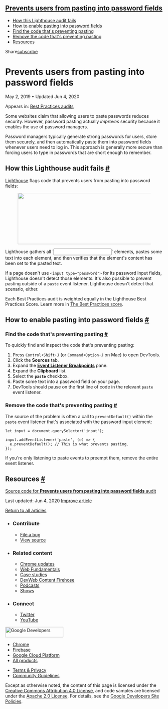 





<a href="#prevents-users-from-pasting-into-password-fields" class="w-toc__header--link">Prevents users from pasting into password fields</a>
--------------------------------------------------------------------------------------------------------------------------------------------

-   [How this Lighthouse audit fails](#how-this-lighthouse-audit-fails)
-   [How to enable pasting into password fields](#how-to-enable-pasting-into-password-fields)
-   [Find the code that's preventing pasting](#find-the-code-that's-preventing-pasting)
-   [Remove the code that's preventing pasting](#remove-the-code-that's-preventing-pasting)
-   [Resources](#resources)

Share<a href="/newsletter/" class="gc-analytics-event w-actions__fab w-actions__fab--subscribe"><span>subscribe</span></a>

Prevents users from pasting into password fields
================================================

May 2, 2019 <span class="w-author__separator">•</span> Updated Jun 4, 2020

<span class="w-post-signpost__title">Appears in:</span> <a href="/lighthouse-best-practices" class="w-post-signpost__link">Best Practices audits</a>

Some websites claim that allowing users to paste passwords reduces security. However, password pasting actually *improves* security because it enables the use of password managers.

Password managers typically generate strong passwords for users, store them securely, and then automatically paste them into password fields whenever users need to log in. This approach is generally more secure than forcing users to type in passwords that are short enough to remember.

How this Lighthouse audit fails <a href="#how-this-lighthouse-audit-fails" class="w-headline-link">#</a>
--------------------------------------------------------------------------------------------------------

[Lighthouse](https://developers.google.com/web/tools/lighthouse/) flags code that prevents users from pasting into password fields:

<figure><img src="https://web-dev.imgix.net/image/tcFciHGuF3MxnTr1y5ue01OGLBn2/0tAkhHny7nQu4pYJ9m9E.png?auto=format" class="w-screenshot" sizes="(min-width: 800px) 800px, calc(100vw - 48px)" srcset="https://web-dev.imgix.net/image/tcFciHGuF3MxnTr1y5ue01OGLBn2/0tAkhHny7nQu4pYJ9m9E.png?auto=format&amp;w=200 200w, https://web-dev.imgix.net/image/tcFciHGuF3MxnTr1y5ue01OGLBn2/0tAkhHny7nQu4pYJ9m9E.png?auto=format&amp;w=228 228w, https://web-dev.imgix.net/image/tcFciHGuF3MxnTr1y5ue01OGLBn2/0tAkhHny7nQu4pYJ9m9E.png?auto=format&amp;w=260 260w, https://web-dev.imgix.net/image/tcFciHGuF3MxnTr1y5ue01OGLBn2/0tAkhHny7nQu4pYJ9m9E.png?auto=format&amp;w=296 296w, https://web-dev.imgix.net/image/tcFciHGuF3MxnTr1y5ue01OGLBn2/0tAkhHny7nQu4pYJ9m9E.png?auto=format&amp;w=338 338w, https://web-dev.imgix.net/image/tcFciHGuF3MxnTr1y5ue01OGLBn2/0tAkhHny7nQu4pYJ9m9E.png?auto=format&amp;w=385 385w, https://web-dev.imgix.net/image/tcFciHGuF3MxnTr1y5ue01OGLBn2/0tAkhHny7nQu4pYJ9m9E.png?auto=format&amp;w=439 439w, https://web-dev.imgix.net/image/tcFciHGuF3MxnTr1y5ue01OGLBn2/0tAkhHny7nQu4pYJ9m9E.png?auto=format&amp;w=500 500w, https://web-dev.imgix.net/image/tcFciHGuF3MxnTr1y5ue01OGLBn2/0tAkhHny7nQu4pYJ9m9E.png?auto=format&amp;w=571 571w, https://web-dev.imgix.net/image/tcFciHGuF3MxnTr1y5ue01OGLBn2/0tAkhHny7nQu4pYJ9m9E.png?auto=format&amp;w=650 650w, https://web-dev.imgix.net/image/tcFciHGuF3MxnTr1y5ue01OGLBn2/0tAkhHny7nQu4pYJ9m9E.png?auto=format&amp;w=741 741w, https://web-dev.imgix.net/image/tcFciHGuF3MxnTr1y5ue01OGLBn2/0tAkhHny7nQu4pYJ9m9E.png?auto=format&amp;w=845 845w, https://web-dev.imgix.net/image/tcFciHGuF3MxnTr1y5ue01OGLBn2/0tAkhHny7nQu4pYJ9m9E.png?auto=format&amp;w=964 964w, https://web-dev.imgix.net/image/tcFciHGuF3MxnTr1y5ue01OGLBn2/0tAkhHny7nQu4pYJ9m9E.png?auto=format&amp;w=1098 1098w, https://web-dev.imgix.net/image/tcFciHGuF3MxnTr1y5ue01OGLBn2/0tAkhHny7nQu4pYJ9m9E.png?auto=format&amp;w=1252 1252w, https://web-dev.imgix.net/image/tcFciHGuF3MxnTr1y5ue01OGLBn2/0tAkhHny7nQu4pYJ9m9E.png?auto=format&amp;w=1428 1428w, https://web-dev.imgix.net/image/tcFciHGuF3MxnTr1y5ue01OGLBn2/0tAkhHny7nQu4pYJ9m9E.png?auto=format&amp;w=1600 1600w" width="800" height="163" /></figure>Lighthouse gathers all `<input type="password">` elements, pastes some text into each element, and then verifies that the element's content has been set to the pasted text.

If a page doesn't use `<input type="password">` for its password input fields, Lighthouse doesn't detect those elements. It's also possible to prevent pasting outside of a `paste` event listener. Lighthouse doesn't detect that scenario, either.

Each Best Practices audit is weighted equally in the Lighthouse Best Practices Score. Learn more in [The Best Practices score](https://developers.google.com/web/tools/lighthouse/v3/scoring#best-practices).

How to enable pasting into password fields <a href="#how-to-enable-pasting-into-password-fields" class="w-headline-link">#</a>
------------------------------------------------------------------------------------------------------------------------------

### Find the code that's preventing pasting <a href="#find-the-code-that&#39;s-preventing-pasting" class="w-headline-link">#</a>

To quickly find and inspect the code that's preventing pasting:

1.  Press `Control+Shift+J` (or `Command+Option+J` on Mac) to open DevTools.
2.  Click the **Sources** tab.
3.  Expand the [**Event Listener Breakpoints**](https://developers.google.com/web/tools/chrome-devtools/javascript/breakpoints#event-listeners) pane.
4.  Expand the **Clipboard** list.
5.  Select the **`paste`** checkbox.
6.  Paste some text into a password field on your page.
7.  DevTools should pause on the first line of code in the relevant `paste` event listener.

### Remove the code that's preventing pasting <a href="#remove-the-code-that&#39;s-preventing-pasting" class="w-headline-link">#</a>

The source of the problem is often a call to `preventDefault()` within the `paste` event listener that's associated with the password input element:

    let input = document.querySelector('input');

    input.addEventListener('paste', (e) => {
      e.preventDefault(); // This is what prevents pasting.
    });

If you're only listening to paste events to preempt them, remove the entire event listener.

Resources <a href="#resources" class="w-headline-link">#</a>
------------------------------------------------------------

[Source code for **Prevents users from pasting into password fields** audit](https://github.com/GoogleChrome/lighthouse/blob/master/lighthouse-core/audits/dobetterweb/password-inputs-can-be-pasted-into.js)

<span class="w-mr--sm">Last updated: Jun 4, 2020 </span>[Improve article](https://github.com/GoogleChrome/web.dev/blob/master/src/site/content/en/lighthouse-best-practices/password-inputs-can-be-pasted-into/index.md)

<a href="/lighthouse-best-practices" class="gc-analytics-event w-article-navigation__link w-article-navigation__link--back w-article-navigation__link--single">Return to all articles</a>

-   ### Contribute

    -   <a href="https://github.com/GoogleChrome/web.dev/issues/new?assignees=&amp;labels=bug&amp;template=bug_report.md&amp;title=" class="w-footer__linkbox-link">File a bug</a>
    -   <a href="https://github.com/googlechrome/web.dev" class="w-footer__linkbox-link">View source</a>

-   ### Related content

    -   <a href="https://blog.chromium.org/" class="w-footer__linkbox-link">Chrome updates</a>
    -   <a href="https://developers.google.com/web/" class="w-footer__linkbox-link">Web Fundamentals</a>
    -   <a href="https://developers.google.com/web/showcase/" class="w-footer__linkbox-link">Case studies</a>
    -   <a href="https://devwebfeed.appspot.com/" class="w-footer__linkbox-link">DevWeb Content Firehose</a>
    -   <a href="/podcasts/" class="w-footer__linkbox-link">Podcasts</a>
    -   <a href="/shows/" class="w-footer__linkbox-link">Shows</a>

-   ### Connect

    -   <a href="https://www.twitter.com/ChromiumDev" class="w-footer__linkbox-link">Twitter</a>
    -   <a href="https://www.youtube.com/user/ChromeDevelopers" class="w-footer__linkbox-link">YouTube</a>

<a href="https://developers.google.com/" class="w-footer__utility-logo-link"><img src="/images/lockup-color.png" alt="Google Developers" class="w-footer__utility-logo" width="185" height="33" /></a>

-   <a href="https://developer.chrome.com/" class="w-footer__utility-link">Chrome</a>
-   <a href="https://firebase.google.com/" class="w-footer__utility-link">Firebase</a>
-   <a href="https://cloud.google.com/" class="w-footer__utility-link">Google Cloud Platform</a>
-   <a href="https://developers.google.com/products" class="w-footer__utility-link">All products</a>

<!-- -->

-   <a href="https://policies.google.com/" class="w-footer__utility-link">Terms &amp; Privacy</a>
-   <a href="/community-guidelines/" class="w-footer__utility-link">Community Guidelines</a>

Except as otherwise noted, the content of this page is licensed under the [Creative Commons Attribution 4.0 License](https://creativecommons.org/licenses/by/4.0/), and code samples are licensed under the [Apache 2.0 License](https://www.apache.org/licenses/LICENSE-2.0). For details, see the [Google Developers Site Policies](https://developers.google.com/terms/site-policies).
